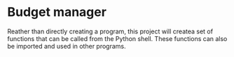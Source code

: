 <h1>Budget manager</h1>
Reather than directly creating a program, this project will createa set of
functions that can be called from the Python shell. These functions can also be imported and
used in other programs.
